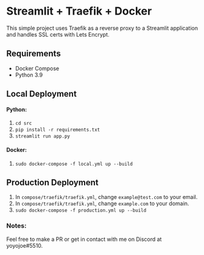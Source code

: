 # Streamlit + Traefik + Docker
This simple project uses Traefik as a reverse proxy to a Streamlit application and handles SSL certs with Lets Encrypt.

## Requirements
- Docker Compose
- Python 3.9

## Local Deployment
#### Python:
1. `cd src`  
2. `pip install -r requirements.txt`  
3. `streamlit run app.py`  

#### Docker:
1. `sudo docker-compose -f local.yml up --build`  

## Production Deployment
1. In `compose/traefik/traefik.yml`, change `example@test.com` to your email. 
2. In `compose/traefik/traefik.yml`, change `example.com` to your domain.
3. `sudo docker-compose -f production.yml up --build`

### Notes:
Feel free to make a PR or get in contact with me on Discord at yoyojoe#5510.
